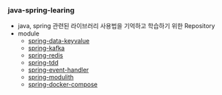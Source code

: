 ### java-spring-learing
- java, spring 관련된 라이브러리 사용법을 기억하고 학습하기 위한 Repository
- module
  - [spring-data-keyvalue](./spring-data-keyvalue)
  - [spring-kafka](./spring-kafka)
  - [spring-redis](./spring-redis)
  - [spring-tdd](./spring-tdd)
  - [spring-event-handler](./spring-event-handler)
  - [spring-modulith](./spring-modulith)
  - [spring-docker-compose](./spring-docker-compose)
